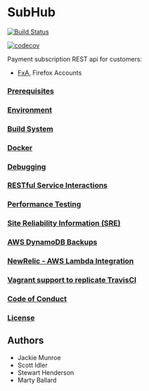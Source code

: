 # SubHub

[![Build Status](https://travis-ci.org/mozilla/subhub.svg?branch=master)](https://travis-ci.org/mozilla/subhub)


[![codecov](https://codecov.io/gh/mozilla/subhub/branch/master/graph/badge.svg)](https://codecov.io/gh/mozilla/subhub)


Payment subscription REST api for customers:
- [FxA](https://github.com/mozilla/fxa), Firefox Accounts

### [Prerequisites](./docs/prerequisites.md)

### [Environment](./docs/environment.md)

### [Build System](./docs/doit.md)

### [Docker](./docs/docker.md)

### [Debugging](./docs/debugging.md)

### [RESTful Service Interactions](./docs/rest.md)

### [Performance Testing](./src/sub/tests/performance/README.md)

### [Site Reliability Information (SRE)](./docs/sre_info.md)

### [AWS DynamoDB Backups](./docs/backups.md)

### [NewRelic - AWS Lambda Integration](./bin/new-relic/README.md)

### [Vagrant support to replicate TravisCI](./docs/vagrant.md)

### [Code of Conduct](./CODE_OF_CONDUCT.md)

### [License](./LICENSE.md)

## Authors

* Jackie Munroe
* Scott Idler
* Stewart Henderson
* Marty Ballard
